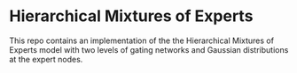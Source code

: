 # Hierarchical Mixtures of Experts

This repo contains an implementation of the the Hierarchical Mixtures of Experts model with two levels of gating networks and Gaussian distributions at the expert nodes.
